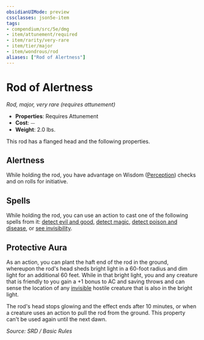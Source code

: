```yaml
---
obsidianUIMode: preview
cssclasses: json5e-item
tags:
- compendium/src/5e/dmg
- item/attunement/required
- item/rarity/very-rare
- item/tier/major
- item/wondrous/rod
aliases: ["Rod of Alertness"]
---
```

# Rod of Alertness
*Rod, major, very rare (requires attunement)*  

- **Properties**: Requires Attunement
- **Cost**: ⏤
- **Weight**: 2.0 lbs.

This rod has a flanged head and the following properties.

## Alertness

While holding the rod, you have advantage on Wisdom ([Perception](rules/skills.md#Perception)) checks and on rolls for initiative.

## Spells

While holding the rod, you can use an action to cast one of the following spells from it: [detect evil and good](compendium/spells/detect-evil-and-good.md), [detect magic](compendium/spells/detect-magic.md), [detect poison and disease](compendium/spells/detect-poison-and-disease.md), or [see invisibility](compendium/spells/see-invisibility.md).

## Protective Aura

As an action, you can plant the haft end of the rod in the ground, whereupon the rod's head sheds bright light in a 60-foot radius and dim light for an additional 60 feet. While in that bright light, you and any creature that is friendly to you gain a +1 bonus to AC and saving throws and can sense the location of any [invisible](rules/conditions.md#invisible) hostile creature that is also in the bright light.

The rod's head stops glowing and the effect ends after 10 minutes, or when a creature uses an action to pull the rod from the ground. This property can't be used again until the next dawn.

*Source: SRD / Basic Rules*